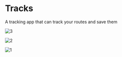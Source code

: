 # Tracks
A tracking app that can track your routes and save them

![3](https://user-images.githubusercontent.com/77497219/122674533-6cf42900-d1f7-11eb-8fd5-dcb658bda5d4.PNG)

![2](https://user-images.githubusercontent.com/77497219/122674518-65348480-d1f7-11eb-8d1c-5b6f02520321.PNG)

![1](https://user-images.githubusercontent.com/77497219/122674500-55b53b80-d1f7-11eb-838d-6d4cc1721f23.PNG)

